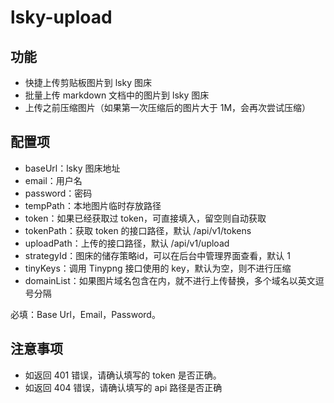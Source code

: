 # lsky-upload

## 功能

- 快捷上传剪贴板图片到 lsky 图床
- 批量上传 markdown 文档中的图片到 lsky 图床
- 上传之前压缩图片（如果第一次压缩后的图片大于 1M，会再次尝试压缩）

## 配置项

- baseUrl：lsky 图床地址
- email：用户名
- password：密码
- tempPath：本地图片临时存放路径
- token：如果已经获取过 token，可直接填入，留空则自动获取
- tokenPath：获取 token 的接口路径，默认 /api/v1/tokens
- uploadPath：上传的接口路径，默认 /api/v1/upload
- strategyId：图床的储存策略id，可以在后台中管理界面查看，默认 1
- tinyKeys：调用 Tinypng 接口使用的 key，默认为空，则不进行压缩
- domainList：如果图片域名包含在内，就不进行上传替换，多个域名以英文逗号分隔

必填：Base Url，Email，Password。

## 注意事项

- 如返回 401 错误，请确认填写的 token 是否正确。
- 如返回 404 错误，请确认填写的 api 路径是否正确